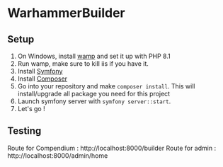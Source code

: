 # WarhammerBuilder

## Setup

1. On Windows, install [wamp](https://www.wampserver.com/en/download-wampserver-64bits/) and set it up with PHP 8.1
2. Run wamp, make sure to kill iis if you have it.
3. Install [Symfony](https://symfony.com/)
4. Install [Composer](https://getcomposer.org/download)
5. Go into your repository and make ```composer install```. This will install/upgrade all package you need for this project
6. Launch symfony server with ```symfony server::start```.
7. Let's go !

## Testing
Route for Compendium : http://localhost:8000/builder
Route for admin : http://localhost:8000/admin/home
